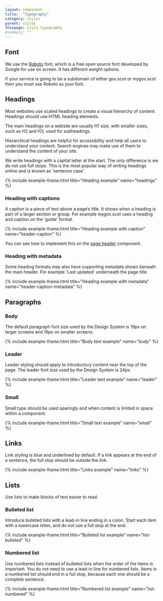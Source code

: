 ```yaml
---
layout: component
title:  "Typography"
category: styles
parent: styles
thispage: style.typography
#summary: ""
---
```


## Font 

We use the [Roboto](https://fonts.google.com/specimen/Roboto) font, which is a free open source font developed by Google for use on screen. It has different weight options.

If your service is going to be a subdomain of either gov.scot or mygov.scot then you must use Roboto as your font.




## Headings

Most websites use scaled headings to create a visual hierarchy of content. Headings should use HTML heading elements.

The main headings on a website are usually H1 size, with smaller sizes, such as H2 and H3, used for subheadings.

Hierarchical headings are helpful for accessibility and help all users to understand your content. Search engines may make use of them to understand the content of your site.

We write headings with a capital letter at the start. The only difference is we do not use full stops. This is the most popular way of writing headings online and is known as 'sentence case'.

{% include example-frame.html title="Heading example" name="headings" %}

### Heading with captions

A caption is a piece of text above a page’s title. It shows when a heading is part of a larger section or group. For example mygov.scot uses a heading and caption on the 'guide' format.

{% include example-frame.html title="Heading example with caption" name="header-caption" %}

You can see how to implement this on the [page header](/components/page-header/) component.

### Heading with metadata

Some heading formats may also have supporting metadata shown beneath the main header. For example 'Last updated' underneath the page title.

{% include example-frame.html title="Heading example with metadata" name="header-caption-metadata" %}




## Paragraphs

### Body

The default paragraph font size used by the Design System is 19px on larger screens and 16px on smaller screens.

{% include example-frame.html title="Body text example" name="body" %}

### Leader

Leader styling should apply to introductory content near the top of the page. The leader font size used by the Design System is 24px.

{% include example-frame.html title="Leader text example" name="leader" %}

### Small

Small type should be used sparingly and when content is limited in space within a component.

{% include example-frame.html title="Small text example" name="small" %}




## Links
Link styling is blue and underlined by default. If a link appears at the end of a sentence, the full stop should be outside the link.

{% include example-frame.html title="Links example" name="links" %}




## Lists

Use lists to make blocks of text easier to read.

### Bulleted list

Introduce bulleted lists with a lead-in line ending in a colon. Start each item with a lowercase letter, and do not use a full stop at the end.

{% include example-frame.html title="Bulleted list example" name="list-bulleted" %}

### Numbered list

Use numbered lists instead of bulleted lists when the order of the items is important. You do not need to use a lead-in line for numbered lists. Items in a numbered list should end in a full stop, because each one should be a complete sentence.

{% include example-frame.html title="Numbered list example" name="list-numbered" %}
